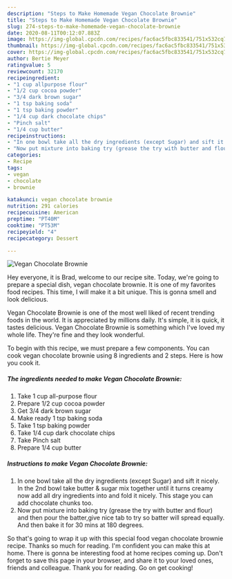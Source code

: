 ```yaml
---
description: "Steps to Make Homemade Vegan Chocolate Brownie"
title: "Steps to Make Homemade Vegan Chocolate Brownie"
slug: 274-steps-to-make-homemade-vegan-chocolate-brownie
date: 2020-08-11T00:12:07.883Z
image: https://img-global.cpcdn.com/recipes/fac6ac5fbc833541/751x532cq70/vegan-chocolate-brownie-recipe-main-photo.jpg
thumbnail: https://img-global.cpcdn.com/recipes/fac6ac5fbc833541/751x532cq70/vegan-chocolate-brownie-recipe-main-photo.jpg
cover: https://img-global.cpcdn.com/recipes/fac6ac5fbc833541/751x532cq70/vegan-chocolate-brownie-recipe-main-photo.jpg
author: Bertie Meyer
ratingvalue: 5
reviewcount: 32170
recipeingredient:
- "1 cup allpurpose flour"
- "1/2 cup cocoa powder"
- "3/4 dark brown sugar"
- "1 tsp baking soda"
- "1 tsp baking powder"
- "1/4 cup dark chocolate chips"
- "Pinch salt"
- "1/4 cup butter"
recipeinstructions:
- "In one bowl take all the dry ingredients (except Sugar) and sift it nicely. In the 2nd bowl take butter &amp; sugar mix together until it turns creamy now add all dry ingredients into and fold it nicely. This stage you can add chocolate chunks too."
- "Now put mixture into baking try (grease the try with butter and flour) and then pour the batter,give nice tab to try so batter will spread equally. And then bake it for 30 mins at 180 degrees."
categories:
- Recipe
tags:
- vegan
- chocolate
- brownie

katakunci: vegan chocolate brownie 
nutrition: 291 calories
recipecuisine: American
preptime: "PT40M"
cooktime: "PT53M"
recipeyield: "4"
recipecategory: Dessert

---
```



![Vegan Chocolate Brownie](https://img-global.cpcdn.com/recipes/fac6ac5fbc833541/751x532cq70/vegan-chocolate-brownie-recipe-main-photo.jpg)

Hey everyone, it is Brad, welcome to our recipe site. Today, we're going to prepare a special dish, vegan chocolate brownie. It is one of my favorites food recipes. This time, I will make it a bit unique. This is gonna smell and look delicious.



Vegan Chocolate Brownie is one of the most well liked of recent trending foods in the world. It is appreciated by millions daily. It's simple, it is quick, it tastes delicious. Vegan Chocolate Brownie is something which I've loved my whole life. They're fine and they look wonderful.


To begin with this recipe, we must prepare a few components. You can cook vegan chocolate brownie using 8 ingredients and 2 steps. Here is how you cook it.

<!--inarticleads1-->

##### The ingredients needed to make Vegan Chocolate Brownie:

1. Take 1 cup all-purpose flour
1. Prepare 1/2 cup cocoa powder
1. Get 3/4 dark brown sugar
1. Make ready 1 tsp baking soda
1. Take 1 tsp baking powder
1. Take 1/4 cup dark chocolate chips
1. Take Pinch salt
1. Prepare 1/4 cup butter




<!--inarticleads2-->

##### Instructions to make Vegan Chocolate Brownie:

1. In one bowl take all the dry ingredients (except Sugar) and sift it nicely. In the 2nd bowl take butter &amp; sugar mix together until it turns creamy now add all dry ingredients into and fold it nicely. This stage you can add chocolate chunks too.
1. Now put mixture into baking try (grease the try with butter and flour) and then pour the batter,give nice tab to try so batter will spread equally. And then bake it for 30 mins at 180 degrees.




So that's going to wrap it up with this special food vegan chocolate brownie recipe. Thanks so much for reading. I'm confident you can make this at home. There is gonna be interesting food at home recipes coming up. Don't forget to save this page in your browser, and share it to your loved ones, friends and colleague. Thank you for reading. Go on get cooking!
